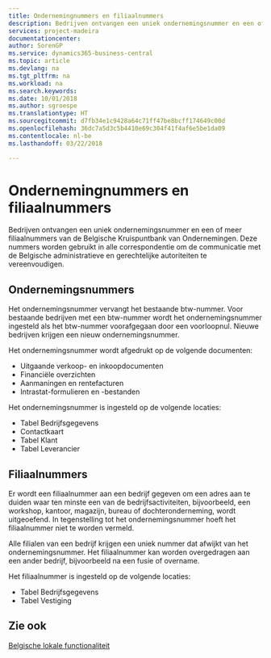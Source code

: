 ```yaml
---
title: Ondernemingnummers en filiaalnummers
description: Bedrijven ontvangen een uniek ondernemingsnummer en een of meer filiaalnummers van de Belgische Kruispuntbank van Ondernemingen. Deze nummers worden gebruikt in alle correspondentie om de communicatie met de Belgische administratieve en gerechtelijke autoriteiten te vereenvoudigen.
services: project-madeira
documentationcenter: 
author: SorenGP
ms.service: dynamics365-business-central
ms.topic: article
ms.devlang: na
ms.tgt_pltfrm: na
ms.workload: na
ms.search.keywords: 
ms.date: 10/01/2018
ms.author: sgroespe
ms.translationtype: HT
ms.sourcegitcommit: d7fb34e1c9428a64c71ff47be8bcff174649c00d
ms.openlocfilehash: 36dc7a5d3c5b4410e69c304f41f4af6e5be1da09
ms.contentlocale: nl-be
ms.lasthandoff: 03/22/2018

---
```

# <a name="enterprise-numbers-and-branch-numbers"></a>Ondernemingnummers en filiaalnummers
Bedrijven ontvangen een uniek ondernemingsnummer en een of meer filiaalnummers van de Belgische Kruispuntbank van Ondernemingen. Deze nummers worden gebruikt in alle correspondentie om de communicatie met de Belgische administratieve en gerechtelijke autoriteiten te vereenvoudigen.  

## <a name="enterprise-numbers"></a>Ondernemingsnummers  
 Het ondernemingsnummer vervangt het bestaande btw-nummer. Voor bestaande bedrijven met een btw-nummer wordt het ondernemingsnummer ingesteld als het btw-nummer voorafgegaan door een voorloopnul. Nieuwe bedrijven krijgen een nieuw ondernemingsnummer.  

 Het ondernemingsnummer wordt afgedrukt op de volgende documenten:  

-   Uitgaande verkoop- en inkoopdocumenten  
-   Financiële overzichten  
-   Aanmaningen en rentefacturen  
-   Intrastat-formulieren en -bestanden  

Het ondernemingsnummer is ingesteld op de volgende locaties:  

-   Tabel Bedrijfsgegevens  
-   Contactkaart  
-   Tabel Klant  
-   Tabel Leverancier  

## <a name="branch-numbers"></a>Filiaalnummers  
 Er wordt een filiaalnummer aan een bedrijf gegeven om een adres aan te duiden waar ten minste een van de bedrijfsactiviteiten, bijvoorbeeld, een workshop, kantoor, magazijn, bureau of dochteronderneming, wordt uitgeoefend. In tegenstelling tot het ondernemingsnummer hoeft het filiaalnummer niet te worden vermeld.  

 Alle filialen van een bedrijf krijgen een uniek nummer dat afwijkt van het ondernemingsnummer. Het filiaalnummer kan worden overgedragen aan een ander bedrijf, bijvoorbeeld na een fusie of overname.  

 Het filiaalnummer is ingesteld op de volgende locaties:  

-   Tabel Bedrijfsgegevens  
-   Tabel Vestiging  

## <a name="see-also"></a>Zie ook  
 [Belgische lokale functionaliteit](belgium-local-functionality.md)

